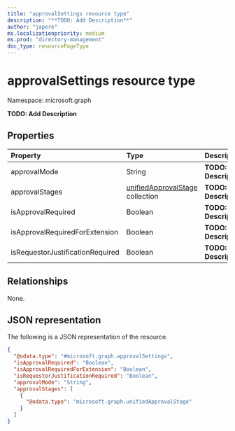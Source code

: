 ```yaml
---
title: "approvalSettings resource type"
description: "**TODO: Add Description**"
author: "japere"
ms.localizationpriority: medium
ms.prod: "directory-management"
doc_type: resourcePageType
---
```


# approvalSettings resource type

Namespace: microsoft.graph



**TODO: Add Description**

## Properties
|Property|Type|Description|
|:---|:---|:---|
|approvalMode|String|**TODO: Add Description**|
|approvalStages|[unifiedApprovalStage](../resources/unifiedapprovalstage.md) collection|**TODO: Add Description**|
|isApprovalRequired|Boolean|**TODO: Add Description**|
|isApprovalRequiredForExtension|Boolean|**TODO: Add Description**|
|isRequestorJustificationRequired|Boolean|**TODO: Add Description**|

## Relationships
None.

## JSON representation
The following is a JSON representation of the resource.
<!-- {
  "blockType": "resource",
  "@odata.type": "microsoft.graph.approvalSettings"
}
-->
``` json
{
  "@odata.type": "#microsoft.graph.approvalSettings",
  "isApprovalRequired": "Boolean",
  "isApprovalRequiredForExtension": "Boolean",
  "isRequestorJustificationRequired": "Boolean",
  "approvalMode": "String",
  "approvalStages": [
    {
      "@odata.type": "microsoft.graph.unifiedApprovalStage"
    }
  ]
}
```

